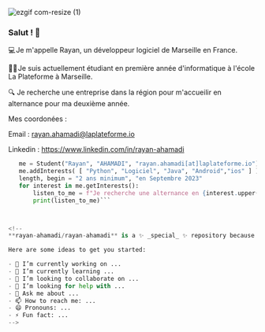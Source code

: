 ![ezgif com-resize (1)](https://github.com/rayan-ahamadi/rayan-ahamadi/assets/115161695/f8d723d9-1e4b-41ee-8adf-a0313a7543d5)

### Salut ! 👋

💻 Je m'appelle Rayan, un développeur logiciel de Marseille en France. 

👨‍💻 Je suis actuellement étudiant en première année d'informatique à l'école La Plateforme à Marseille.

🔍 Je recherche une entreprise dans la région pour m'accueilir en alternance pour ma deuxième année.

Mes coordonées : 

Email : rayan.ahamadi@laplateforme.io

Linkedin : https://www.linkedin.com/in/rayan-ahamadi

 ```python
    me = Student("Rayan", "AHAMADI", "rayan.ahamadi[at]laplateforme.io")
    me.addInterests( [ "Python", "Logiciel", "Java", "Android","ios" ] )
    length, begin = "2 ans minimum", "en Septembre 2023"
    for interest in me.getInterests():
        listen_to_me = f"Je recherche une alternance en {interest.upper()} pour {length} à partir de {begin}"
        print(listen_to_me)```



<!--
**rayan-ahamadi/rayan-ahamadi** is a ✨ _special_ ✨ repository because its `README.md` (this file) appears on your GitHub profile.

Here are some ideas to get you started:

- 🔭 I’m currently working on ...
- 🌱 I’m currently learning ...
- 👯 I’m looking to collaborate on ...
- 🤔 I’m looking for help with ...
- 💬 Ask me about ...
- 📫 How to reach me: ...
- 😄 Pronouns: ...
- ⚡ Fun fact: ...
-->
